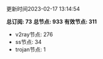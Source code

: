 更新时间2023-02-17 13:14:54

**总订阅: 73**
**总节点: 933**
**有效节点: 311**
- v2ray节点: 276
- ss节点: 34
- trojan节点: 1

